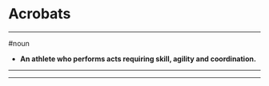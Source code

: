 # Acrobats
---
#noun
- **An athlete who performs acts requiring skill, agility and coordination.**
---
---
